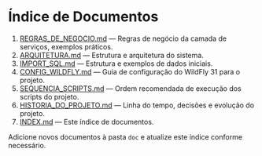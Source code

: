 # Índice de Documentos


1. [REGRAS_DE_NEGOCIO.md](REGRAS_DE_NEGOCIO.md) — Regras de negócio da camada de serviços, exemplos práticos.
2. [ARQUITETURA.md](ARQUITETURA.md) — Estrutura e arquitetura do sistema.
3. [IMPORT_SQL.md](IMPORT_SQL.md) — Estrutura e exemplos de dados iniciais.
4. [CONFIG_WILDFLY.md](CONFIG_WILDFLY.md) — Guia de configuração do WildFly 31 para o projeto.
5. [SEQUENCIA_SCRIPTS.md](SEQUENCIA_SCRIPTS.md) — Ordem recomendada de execução dos scripts do projeto.
6. [HISTORIA_DO_PROJETO.md](HISTORIA_DO_PROJETO.md) — Linha do tempo, decisões e evolução do projeto.
7. [INDEX.md](INDEX.md) — Este índice de documentos.

Adicione novos documentos à pasta `doc` e atualize este índice conforme necessário.
